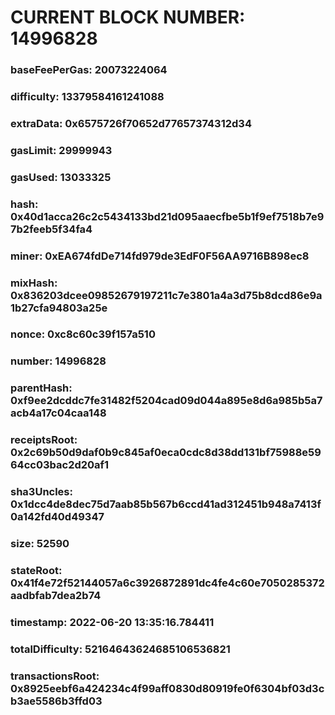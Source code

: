 # CURRENT BLOCK NUMBER: 14996828

### baseFeePerGas: 20073224064
### difficulty: 13379584161241088
### extraData: 0x6575726f70652d77657374312d34
### gasLimit: 29999943
### gasUsed: 13033325
### hash: 0x40d1acca26c2c5434133bd21d095aaecfbe5b1f9ef7518b7e97b2feeb5f34fa4
### miner: 0xEA674fdDe714fd979de3EdF0F56AA9716B898ec8
### mixHash: 0x836203dcee09852679197211c7e3801a4a3d75b8dcd86e9a1b27cfa94803a25e
### nonce: 0xc8c60c39f157a510
### number: 14996828
### parentHash: 0xf9ee2dcddc7fe31482f5204cad09d044a895e8d6a985b5a7acb4a17c04caa148
### receiptsRoot: 0x2c69b50d9daf0b9c845af0eca0cdc8d38dd131bf75988e5964cc03bac2d20af1
### sha3Uncles: 0x1dcc4de8dec75d7aab85b567b6ccd41ad312451b948a7413f0a142fd40d49347
### size: 52590
### stateRoot: 0x41f4e72f52144057a6c3926872891dc4fe4c60e7050285372aadbfab7dea2b74
### timestamp: 2022-06-20 13:35:16.784411
### totalDifficulty: 52164643624685106536821
### transactionsRoot: 0x8925eebf6a424234c4f99aff0830d80919fe0f6304bf03d3cb3ae5586b3ffd03
